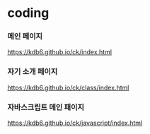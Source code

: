 # coding

### 메인 페이지
https://kdb6.github.io/ck/index.html   

### 자기 소개 페이지
https://kdb6.github.io/ck/class/index.html   

### 자바스크립트 메인 패이지
https://kdb6.github.io/ck/javascript/index.html   

